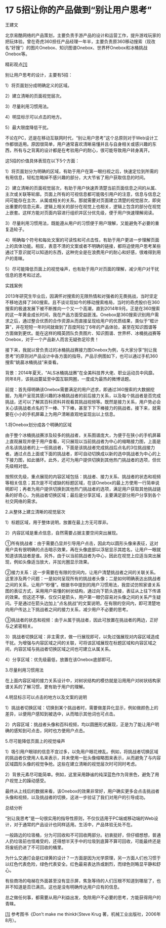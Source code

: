 # 17 5招让你的产品做到“别让用户思考”

王建文

北京易酷网络的产品策划，主要负责手游产品的设计和运营工作，提升游戏玩家的把玩体验。曾在奇虎360担任产品经理一年半，主要负责原360移动搜索（现改名“好搜”）的图片Onebox、知识图谱Onebox、世界杯Onebox和冰桶挑战Onebox等。

精彩观点[[1]](part0491.xhtml#ch1_back)

别让用户思考的设计，主要有5招：

1）将页面划分成明确定义的区域。

2）建立清晰的页面视觉层次。

3）尽量利用习惯用法。

4）明显标示可以点击的地方。

5）最大限度降低干扰。

不论在PC，还是在移动互联网时代，“别让用户思考”这个总原则对于Web设计工作都很适用。原因很简单，用户通常喜欢清晰易懂并且与自身相关或感兴趣的东西，所有与之背离的设计都是在考验用户的耐心，很可能导致用户转身离开。

这5招的价值具体表现在以下5个方面：

1）将页面划分为明确的区域，有助于用户在第一眼扫视之后，快速定位到所需的有用信息，轻松忽略掉不感兴趣的部分，大大节省了用户获取信息的时间。

2）建立清晰的页面视觉层次，有助于用户快速弄清楚当前页面信息之间的从属、主次或关联等轮廓。页面上所有的可视信息都可能吸引用户的注意，信息与信息之间可能存在主次、从属或相关的关系。那就需要对页面建立清楚的视觉层次，即突出重要的信息元素，逻辑上相关的部分在视觉上也相关，逻辑上包含的部分在视觉上嵌套。这样方能对页面内容进行组织并区分优先级，便于用户快速理解阅读。

3）尽量利用习惯用法，既能遵从用户的习惯便于用户理解，又能避免不必要的重复造轮子。

4）明确每个符号和每处文案的可读性和可点击性，有助于用户更进一步理解页面上的具体功能。相反，表意不清的文案或者不明确的链接，都将迫使用户思考某些通过下意识就可以知道的东西，这种完全是在浪费用户的耐心和好感，很难得到用户的青睐。

5）尽可能降低页面上的视觉噪声，也有助于用户对页面的理解，减少用户对干扰信息的思考和过滤。

实践案例

2013年研究生毕业后，因满怀对搜索的无限热情和对强者的无畏挑战，当时坚定不移地选择了360搜索。且不谈论现如今的移动搜索格局，当时的奇虎股价在360搜索的极速发展下被不断推向一个又一个高潮，直到2014年9月。正是在360搜索的这一年黄金成长时间，我在产品方面受益匪浅。Onebox是360搜索识别用户需求之后，通过整合优质的合作资源从而直接呈现给用户的优质结果，类似于“框计算”，并在短短一年时间就做到了百度阿拉丁6年的产品体验，甚至在知识图谱等方面做到更优。能在这样的精英团队负责图片、知识图谱、世界杯、冰桶挑战赛等Onebox，对于一个产品新人而言无疑弥足珍贵！

接下来，我就以曾负责过的冰桶挑战赛接力图Onebox为例，与大家分享“别让我思考”的原则对产品设计中各方面的指导。产品示例图如下，也可以通过手机360搜索“姚晨冰桶挑战”来查看。

背景：2014年夏天，“ALS冰桶挑战赛”在全美科技界大佬、职业运动员中风靡。同年8月，该挑战蔓延至中国互联网圈，一度成为最热的微博话题。

前提：首先得明确该Onebox需要满足的用户述求，即通过360搜索的大数据挖掘，为用户呈现其感兴趣的冰桶挑战者的前后接力关系，以及每个挑战者是否完成挑战，还可以了解其百科资料并观看其挑战视频等。既然是接力关系，用户势必会关心该挑战者点名的下一棒、下下棒，甚至下下下棒接力的挑战者。接下来，就需要在小小的手机屏幕上为用户清晰直观地呈现出以上信息。

1.将Onebox划分成各个明确的区域

由于整个冰桶挑战赛涉及较多的挑战者，关系图谱庞大，为便于在狭小的手机屏幕上直观展现并便于用户查看，可只展现以当前挑战者为中心的缩略接力图，上面是点名该挑战者的上一任挑战者，下面是该挑战者完成挑战后点名的3位挑战接力者。通过点击上面或下面的挑战者，即可自动切换成以新的选中挑战者为中心的上下接力图，如此循环。此外，还可为用户提供切换到其他热门挑战者的选项，但优先级相对低。

按照优先级，重点展现的内容区域包括：挑战者、接力关系、挑战者的状态和视频等相关信息；其次是不可或缺的标题区域，在该Onebox的最上方使用一行简单说明即可；再者为用户提供切换到其他热门挑战者的选项，满足用户获取其他挑战链条的好奇心，为挑战者切换区域；最后是分享区域，主要满足部分用户分享到各个社交网络的需求。

2.从整体上建立清晰的视觉层次

1）标题区域，用于整体说明，放置在最上方无可厚非。

2）内容区域是重点信息，自然需要占据主要空间突出展现。

①所有挑战者：由于需要凸显并引导用户点击，因此均以圆形头像来表征，这对用户具有很明确的点击暗示效果，再在头像底部以浮层显示其姓名，让用户一眼就知道该挑战者是谁。另外，由于以当前挑战者为中心，因此在视觉上应适当突出展现，例如头像适当放大，并加光圈显示效果。

②接力关系：这一步需要在有限的空间内，让用户清楚挑战者之间的关联关系。这里涉及两个问题：一是如何呈现所有的挑战者头像；二是如何明确表达出挑战者之间的关系，让用户“秒懂”。根据书中提到的用户习惯用法，我尝试仿照家谱关系图的表征方式，采用用户易懂的树状结构，通过向下箭头连接，表征从上往下传递的效果。但这还不够，仅仅只是箭头，用户第一眼仍容易对头像之间的关系产生疑问。于是通过在箭头边加上“点名挑战”的文案说明，在有限的空间内，即可清楚地向用户传达上下挑战者之间的接力关系，减少用户不必要的思考。

③挑战者的状态和视频：由于从属于挑战者，因此可放置在挑战者的两边，正好与之紧密相关。

3）挑战者切换区域：非主需求，做一行展现即可，以免过强展现对内容区域造成干扰。为增强与内容区域之间的关联，可将该区域展现在标题区域和内容区域之间，内容区域与挑战者切换区域之间也可建立从属关系。

4）分享区域：优先级最低，放置在该Onebox底部即可。

3.尽量利用习惯用法

在上面内容区域的接力关系设计中，对树状结构的模仿就是沿用用户对树状结构家谱关系的了解习惯，更有助于用户的理解。

4.明显标示可以点击的地方以及文案的说明

1）挑战者切换区域：切换到某个挑战者时，需要做差异化显示，例如做颜色上的差异，以便用户感知到被选中，从而暗示其他词也可点击。

2）内容区域：挑战者头像和百科视频，均以圆圈形式展现，正是为了能让用户明确的感知到可点击，同时也方便用户点击。

5.尽可能降低页面上的视觉噪声

1）吸引用户眼球的信息不宜过多，以免用户眼花缭乱。例如，将挑战者切换区域的挑战者仅使用人名来表示，并未使用一批头像缩略图来表示，从而避免了与内容区域圆形头像的视觉争抢。这些在建立清晰的视觉层次时可同时考虑。

2）背景元素尽可能简单。例如，这里采用静谧的纯深蓝色作为背景色，避免了用户视觉上的躁动感受。

最终从上线后的数据来看，该Onebox的效果非常好，用户确实更多会点击挑战者头像和视频，以及挑战者的切换，这进一步验证了我们对用户的引导成功。

总结分析

“别让我思考”是一句很实用的指导性原则，不仅仅适用于PC端或移动端的Web设计，对于通常的产品设计也同样适用。生活中，产品体验无处不在。

一般路边的垃圾桶，分为可回收和不可回收两部分。初衷挺好，但仔细想想，普通人扔垃圾前也怪难受的，还得想半天手中的垃圾到底算不算可回收，可能最终还是将废纸扔进了不可回收的桶里。

为什么交通灯会是红绿黄的设计？一方面是因为光学原理，另一方面人们也习惯于以红色代表危险，绿色代表安全。红色最易表达热或剧烈，而绿色则略显平静和舒心。

有些商场的电梯在外面甚至没有显示屏，焦急等待的人们压根不知道到哪层了，也并不知道是否已满员。这也是没有明确传达用户应有的信息。

总之做任何事，都需要从用户利益出发，免除用户不必要的思考，方能获得用户的青睐。

[[1]](part0491.xhtml#ch1) 参考图书《Don’t make me think》（Steve Krug 著，机械工业出版社，2006年8月）。
